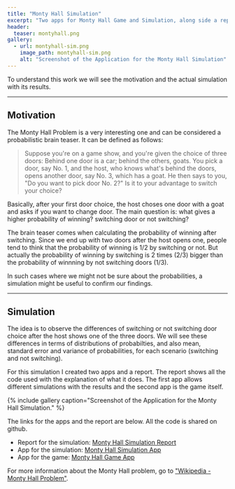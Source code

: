 ```yaml
---
title: "Monty Hall Simulation"
excerpt: "Two apps for Monty Hall Game and Simulation, along side a report for the Simulation."
header:
  teaser: montyhall.png
gallery:
  - url: montyhall-sim.png
    image_path: montyhall-sim.png
    alt: "Screenshot of the Application for the Monty Hall Simulation"
---
```


To understand this work we will see the motivation and the actual simulation with its results.

---

## Motivation

The Monty Hall Problem is a very interesting one and can be considered a probabilistic brain teaser. It can be defined as follows:

> Suppose you're on a game show, and you're given the choice of three doors: Behind one door is a car; behind the others, goats. 
> You pick a door, say No. 1, and the host, who knows what's behind the doors, opens another door, say No. 3, which has a goat. 
> He then says to you, "Do you want to pick door No. 2?" 
> Is it to your advantage to switch your choice?

Basically, after your first door choice, the host choses one door with a goat and asks if you want to change door. The main question is: what gives a higher probability of winning? switching door or not switching?

The brain teaser comes when calculating the probability of winning after switching. Since we end up with two doors after the host opens one, people tend to think that the probability of winning is 1/2 by switching or not. But actually the probability of winning by switching is 2 times (2/3) bigger than the probability of winnning by not switching doors (1/3).

In such cases where we might not be sure about the probabilities, a simulation might be useful to confirm our findings.

---

## Simulation

The idea is to observe the differences of switching or not switching door choice after the host shows one of the three doors. We will see these differences in terms of distributions of probabilties, and also mean, standard error and variance of probabilities, for each scenario (switching and not switching).

For this simulation I created two apps and a report. The report shows all the code used with the explanation of what it does. The first app allows different simulations with the results and the second app is the game itself.

{% include gallery caption="Screenshot of the Application for the Monty Hall Simulation." %}

The links for the apps and the report are below. All the code is shared on github.

* Report for the simulation: <a href="http://rpubs.com/ricardosc/MontyHall/" target='_blank' class="btn btn--info btn--small">Monty Hall Simulation Report</a>
* App for the simulation: <a href="https://ricardosc.shinyapps.io/MontyHallSim/" target='_blank' class="btn btn--warning btn--small">Monty Hall Simulation App</a>
* App for the game: <a href="https://ricardosc.shinyapps.io/MontyHallGame/" target='_blank' class="btn btn--warning btn--small">Monty Hall Game App</a>

For more information about the Monty Hall problem, go to <a href="https://en.wikipedia.org/wiki/Monty_Hall_problem/" target='_blank'>"Wikipedia - Monty Hall Problem"</a>.

